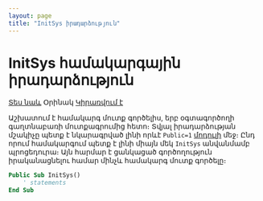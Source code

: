 ```yaml
---
layout: page
title: "InitSys իրադարձություն"
---
```


# InitSys համակարգային իրադարձություն

[Տես նաև](../scriptstproced.md) Օրինակ [Կիրառվում է](../Defs/Module.md)

Աշխատում է համակարգ մուտք գործելիս, երբ օգտագործողի գաղտնաբառի մուտքագրումից հետո։ 
Տվյալ իրադարձության մշակիչը պետք է նկարագրված լինի որևէ `Public=1` [մոդուլի](../Defs/Module.md) մեջ։ 
Ընդ որում համակարգում պետք է լինի միայն մեկ `InitSys` անվանմամբ պրոցեդուրա։ 
Այն հարմար է ցանկացած գործողություն իրականացնելու համար մինչև համակարգ մուտք գործելը։ 

``` vb
Public Sub InitSys()
    ' statements
End Sub
```

